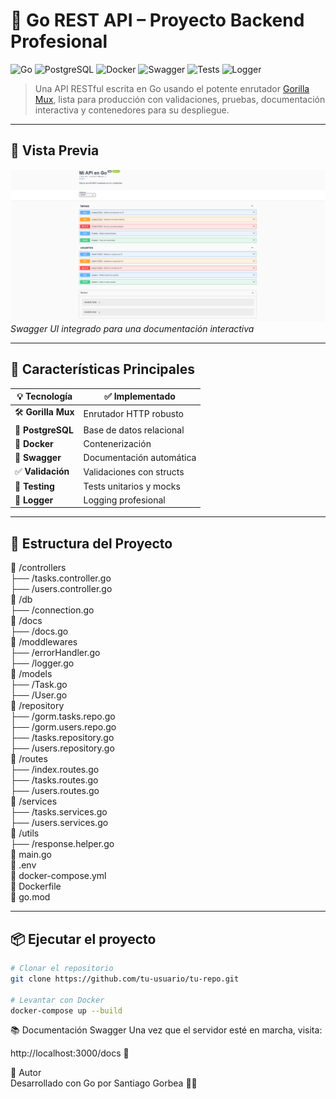 # 🐹 Go REST API – Proyecto Backend Profesional

![Go](https://img.shields.io/badge/Go-1.21-blue?logo=go)
![PostgreSQL](https://img.shields.io/badge/PostgreSQL-15-blue?logo=postgresql)
![Docker](https://img.shields.io/badge/Docker-ready-blue?logo=docker)
![Swagger](https://img.shields.io/badge/Swagger-UI-green?logo=swagger)
![Tests](https://img.shields.io/badge/Tests-passing-brightgreen?logo=pytest)
![Logger](https://img.shields.io/badge/Logger-active-lightgrey?logo=logstash)

> Una API RESTful escrita en Go usando el potente enrutador [Gorilla Mux](https://github.com/gorilla/mux), lista para producción con validaciones, pruebas, documentación interactiva y contenedores para su despliegue.

---

## 📸 Vista Previa

![preview](assets/CapturaSwagger.png)
*Swagger UI integrado para una documentación interactiva*

---

## 🚀 Características Principales

| 💡 Tecnología       | ✅ Implementado          |
|---------------------|--------------------------|
| 🛠 **Gorilla Mux**   | Enrutador HTTP robusto   |
| 🐘 **PostgreSQL**    | Base de datos relacional |
| 🐳 **Docker**        | Contenerización          |
| 📜 **Swagger**       | Documentación automática |
| ✅ **Validación**     | Validaciones con structs |
| 🧪 **Testing**        | Tests unitarios y mocks  |
| 📝 **Logger**         | Logging profesional  |

---

## 🧰 Estructura del Proyecto

📁 /controllers  
├── /tasks.controller.go  
├── /users.controller.go  
📁 /db  
├── /connection.go  
📁 /docs  
├── /docs.go  
📁 /moddlewares  
├── /errorHandler.go  
├── /logger.go  
📁 /models  
├── /Task.go  
├── /User.go  
📁 /repository  
├── /gorm.tasks.repo.go  
├── /gorm.users.repo.go  
├── /tasks.repository.go  
├── /users.repository.go  
📁 /routes  
├── /index.routes.go  
├── /tasks.routes.go  
├── /users.routes.go  
📁 /services  
├── /tasks.services.go  
├── /users.services.go  
📁 /utils  
├── /response.helper.go  
📄 main.go  
📄 .env  
📄 docker-compose.yml  
📄 Dockerfile  
📄 go.mod  


---

## 📦 Ejecutar el proyecto

```bash
# Clonar el repositorio
git clone https://github.com/tu-usuario/tu-repo.git

# Levantar con Docker
docker-compose up --build
```

📚 Documentación Swagger
Una vez que el servidor esté en marcha, visita:

http://localhost:3000/docs 🧭

🧪 Autor  
Desarrollado con Go por Santiago Gorbea 👨‍💻
